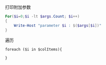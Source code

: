 打印附加参数

```powershell
For($i=0;$i -lt $args.Count; $i++)
{
    Write-Host "parameter $i : $($args[$i])"
}
```

遍历

```
foreach ($i in $colItems){

}
```

